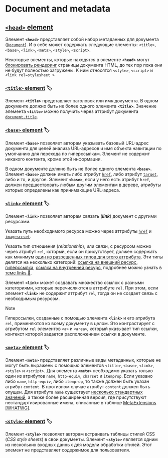 # Document and metadata

## [`<head>` element](https://html.spec.whatwg.org/multipage/semantics.html#the-head-element)

Элемент **`<head>`** представляет собой набор метаданных для документа ([`Document`](https://html.spec.whatwg.org/multipage/dom.html#document)). И в себе может содержать следующие элементы: `<title>`, `<base>`, `<link>`, `<meta>`, `<style>`, `<script>`.

Некоторые элементы, которые находятся в элементе **`<head>`** могут [блокировать рендеринг](https://web.dev/learn/performance/understanding-the-critical-path#what_resources_are_on_the_critical_rendering_path) страницы документа HTML, до тех пор пока они не будут полностью загружены. К ним относятся `<style>`, `<script>` и `<link rel=stylesheet >`

### [`<title>` element](https://html.spec.whatwg.org/multipage/semantics.html#the-title-element) 🏷️

Элемент **`<title>`** представляет заголовок или имя документа. В одном документе должно быть не более одного элемента **`<title>`**. Значение элемента **`<title>`** можно получить через аттрибут документа [`document.title`](https://html.spec.whatwg.org/multipage/dom.html#document.title).

### [`<base>` element](https://html.spec.whatwg.org/multipage/semantics.html#the-base-element) 🏷️

Элемент **`<base>`** позволяет авторам указывать базовый URL-адрес документа для целей анализа URL-адресов и имя объекта навигации по умолчанию для перехода по гиперссылкам. Элемент не содержит никакого контента, кроме этой информации.

В одном документе должно быть не более одного элемента **`<base>`**. Элемент **`<base>`** должен иметь либо атрибут [`href`](https://html.spec.whatwg.org/multipage/semantics.html#dom-base-href), либо атрибут [`target`](https://html.spec.whatwg.org/multipage/semantics.html#dom-base-target), либо и то, и другое. Элемент **`<base>`**, если у него есть атрибут `href`, должен предшествовать любым другим элементам в дереве, атрибуты которых определены как принимающие URL-адреса.

### [`<link>` element](https://html.spec.whatwg.org/multipage/semantics.html#the-link-element) 🏷️ <a id="link-element"></a>

Элемент **`<link>`** позволяет авторам связать (***link***) документ с другими ресурсами.

Указать путь необходимого ресурса можно через аттрибуты [`href`](https://html.spec.whatwg.org/multipage/semantics.html#attr-link-href) и [`imagesrcset`](https://html.spec.whatwg.org/multipage/semantics.html#attr-link-imagesrcset).

Указать тип отношения (*relationship*), или связи, с ресурсом можно через атрибут `rel`, который, если он присутствует, должен содержать как минимум [один из разрешенных типов для этого аттрибута](https://html.spec.whatwg.org/multipage/links.html#linkTypes). Эти типы делятся на несколько категорий: [ссылка на внешний ресурс](https://html.spec.whatwg.org/multipage/links.html#external-resource-link), [гиперссылка](https://html.spec.whatwg.org/multipage/links.html#hyperlink), [ссылка на внутренней ресурс](https://html.spec.whatwg.org/multipage/links.html#internal-resource-link), подробнее можно узнать в [теме links 📂](./links.md).

Элемент **`<link>`** может создавать множество ссылок с разными категориями, которые перечисляются в аттрибуте `rel`. При этом, если элемент **`<link>`** не содержит аттрибут `rel`, тогда он не создает связь с необходимым ресурсом.

> [!NOTE]
> Гиперссылки, созданные с помощью элемента **`<link>`** и его атрибута `rel`, применяются ко всему документу в целом. Это контрастирует с атрибутом `rel` элементов `<a>` и `<area>`, который указывает тип ссылки, контекст которой задается расположением ссылки в документе.

### [`<meta>` element](https://html.spec.whatwg.org/multipage/semantics.html#the-meta-element) 🏷️

Элемент **`<meta>`** представляет различные виды метаданных, которые не могут быть выражены с помощью элементов `<title>`, `<base>`, `<link>`, `<style>` и `<script>`. Для элемента **`<meta>`** необходимо указать только один из атрибутов `name`, `http-equiv`, `charset` и `itemprop`. Если указано либо `name`, `http-equiv`, либо `itemprop`, то также должен быть указан атрибут `content`. В противном случае атрибут `content` должен быть опущен. Для атрибута `name` существует [несколько стандартных значений](https://html.spec.whatwg.org/multipage/semantics.html#standard-metadata-names), а также более расширенная версия, где присутствуют нестандартизированные имена, описанные в таблице [MetaExtensions [WHATWG]](https://wiki.whatwg.org/wiki/MetaExtensions).

### [`<style>` element](https://html.spec.whatwg.org/multipage/semantics.html#the-style-element) 🏷️

Элемент **`<style>`** позволяет авторам встраивать таблицы стилей CSS (*CSS style sheets*) в свои документы. Элемент **`<style>`** является одним из нескольких входных данных для модели обработки стилей. Этот элемент не представляет содержимое для пользователя.
